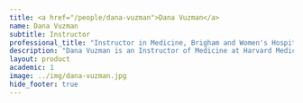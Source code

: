 ```yaml
---
title: <a href="/people/dana-vuzman">Dana Vuzman</a>
name: Dana Vuzman
subtitle: Instructor
professional_title: "Instructor in Medicine, Brigham and Women's Hospital, Research Associate in Biomedical Informatics, Harvard Medical School (2020-2023), Senior Director, Data & Analytics Engineering, Novo Nordisk"  # Joined professional titles
description: "Dana Vuzman is an Instructor of Medicine at Harvard Medical School and the Director of Genomic Platform Development at DBMI. Vuzman oversees the implementation of the Clinical Genome Analysis Platform (CGAP) and the Single Cell RNA Platform in the Department. Prior to joining DBMI, she served as Chief Informatics Officer at One Brave Idea, Sr. Director of Biomedical Informatics at KEW, Inc. and co-Director at Brigham Genomic Medicine. Vuzman earned her PhD in Computational Biology from the Weizmann Institute of Science in Israel and completed her postdoctoral training in Computational Genetics at Brigham and Women’s Hospital and Harvard Medical School."
layout: product
academic: 1
image: ../img/dana-vuzman.jpg
hide_footer: true
---
```


